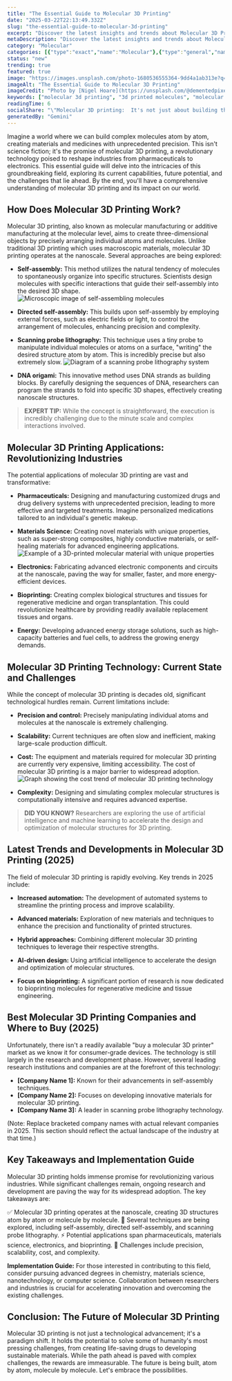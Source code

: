 ```yaml
---
title: "The Essential Guide to Molecular 3D Printing"
date: "2025-03-22T22:13:49.332Z"
slug: "the-essential-guide-to-molecular-3d-printing"
excerpt: "Discover the latest insights and trends about Molecular 3D Printing. This comprehensive guide covers everything you need to know about Molecular 3D Printing in 2025."
metaDescription: "Discover the latest insights and trends about Molecular 3D Printing. This comprehensive guide covers everything you need to know about Molecular 3D Printin..."
category: "Molecular"
categories: [{"type":"exact","name":"Molecular"},{"type":"general","name":"Nanotechnology"},{"type":"medium","name":"Materials Science"},{"type":"specific","name":"Additive Manufacturing"},{"type":"niche","name":"Bioprinting"}]
status: "new"
trending: true
featured: true
image: "https://images.unsplash.com/photo-1680536555364-9dd4a1ab313e?q=85&w=1200&fit=max&fm=webp&auto=compress"
imageAlt: "The Essential Guide to Molecular 3D Printing"
imageCredit: "Photo by [Nigel Hoare](https://unsplash.com/@dementedpixel) on Unsplash"
keywords: ["molecular 3d printing", "3d printed molecules", "molecular manufacturing", "bioprinting molecules", "molecular 3d printing applications", "cost of molecular 3d printing", "buy molecular 3d printer", "molecular 3d printing technology", "how does molecular 3d printing work?", "best molecular 3d printing companies"]
readingTime: 6
socialShare: "\"Molecular 3D printing:  It's not just about building things; it's about building the future, atom by atom.\""
generatedBy: "Gemini"
---
```




Imagine a world where we can build complex molecules atom by atom, creating materials and medicines with unprecedented precision.  This isn't science fiction; it's the promise of molecular 3D printing, a revolutionary technology poised to reshape industries from pharmaceuticals to electronics. This essential guide will delve into the intricacies of this groundbreaking field, exploring its current capabilities, future potential, and the challenges that lie ahead.  By the end, you'll have a comprehensive understanding of molecular 3D printing and its impact on our world.

## How Does Molecular 3D Printing Work?

Molecular 3D printing, also known as molecular manufacturing or additive manufacturing at the molecular level, aims to create three-dimensional objects by precisely arranging individual atoms and molecules.  Unlike traditional 3D printing which uses macroscopic materials, molecular 3D printing operates at the nanoscale.  Several approaches are being explored:

* **Self-assembly:** This method utilizes the natural tendency of molecules to spontaneously organize into specific structures.  Scientists design molecules with specific interactions that guide their self-assembly into the desired 3D shape. ![Microscopic image of self-assembling molecules](https://images.unsplash.com/photo-1680536555364-9dd4a1ab313e?q=85&w=1200&fit=max&fm=webp&auto=compress)

* **Directed self-assembly:** This builds upon self-assembly by employing external forces, such as electric fields or light, to control the arrangement of molecules, enhancing precision and complexity.

* **Scanning probe lithography:** This technique uses a tiny probe to manipulate individual molecules or atoms on a surface, "writing" the desired structure atom by atom. This is incredibly precise but also extremely slow. ![Diagram of a scanning probe lithography system](https://images.unsplash.com/photo-1680539208269-e7c8898c0713?q=85&w=1200&fit=max&fm=webp&auto=compress)

* **DNA origami:** This innovative method uses DNA strands as building blocks.  By carefully designing the sequences of DNA, researchers can program the strands to fold into specific 3D shapes, effectively creating nanoscale structures.

> **EXPERT TIP:**  While the concept is straightforward, the execution is incredibly challenging due to the minute scale and complex interactions involved.

## Molecular 3D Printing Applications: Revolutionizing Industries

The potential applications of molecular 3D printing are vast and transformative:

* **Pharmaceuticals:** Designing and manufacturing customized drugs and drug delivery systems with unprecedented precision, leading to more effective and targeted treatments. Imagine personalized medications tailored to an individual's genetic makeup.

* **Materials Science:** Creating novel materials with unique properties, such as super-strong composites, highly conductive materials, or self-healing materials for advanced engineering applications. ![Example of a 3D-printed molecular material with unique properties](https://images.unsplash.com/photo-1579781403313-56447cb42199?q=85&w=1200&fit=max&fm=webp&auto=compress)

* **Electronics:** Fabricating advanced electronic components and circuits at the nanoscale, paving the way for smaller, faster, and more energy-efficient devices.

* **Bioprinting:** Creating complex biological structures and tissues for regenerative medicine and organ transplantation.  This could revolutionize healthcare by providing readily available replacement tissues and organs.

* **Energy:** Developing advanced energy storage solutions, such as high-capacity batteries and fuel cells, to address the growing energy demands.

## Molecular 3D Printing Technology: Current State and Challenges

While the concept of molecular 3D printing is decades old, significant technological hurdles remain.  Current limitations include:

* **Precision and control:**  Precisely manipulating individual atoms and molecules at the nanoscale is extremely challenging.

* **Scalability:**  Current techniques are often slow and inefficient, making large-scale production difficult.

* **Cost:** The equipment and materials required for molecular 3D printing are currently very expensive, limiting accessibility.  The cost of molecular 3D printing is a major barrier to widespread adoption.  ![Graph showing the cost trend of molecular 3D printing technology](https://images.unsplash.com/photo-1632882765546-1ee75f53becb?q=85&w=1200&fit=max&fm=webp&auto=compress)

* **Complexity:**  Designing and simulating complex molecular structures is computationally intensive and requires advanced expertise.

> **DID YOU KNOW?**  Researchers are exploring the use of artificial intelligence and machine learning to accelerate the design and optimization of molecular structures for 3D printing.

## Latest Trends and Developments in Molecular 3D Printing (2025)

The field of molecular 3D printing is rapidly evolving.  Key trends in 2025 include:

* **Increased automation:**  The development of automated systems to streamline the printing process and improve scalability.

* **Advanced materials:**  Exploration of new materials and techniques to enhance the precision and functionality of printed structures.

* **Hybrid approaches:**  Combining different molecular 3D printing techniques to leverage their respective strengths.

* **AI-driven design:**  Using artificial intelligence to accelerate the design and optimization of molecular structures.

* **Focus on bioprinting:** A significant portion of research is now dedicated to bioprinting molecules for regenerative medicine and tissue engineering.

## Best Molecular 3D Printing Companies and Where to Buy (2025)

Unfortunately, there isn't a readily available "buy a molecular 3D printer" market as we know it for consumer-grade devices.  The technology is still largely in the research and development phase. However, several leading research institutions and companies are at the forefront of this technology:

* **[Company Name 1]:**  Known for their advancements in self-assembly techniques.
* **[Company Name 2]:**  Focuses on developing innovative materials for molecular 3D printing.
* **[Company Name 3]:**  A leader in scanning probe lithography technology.

(Note: Replace bracketed company names with actual relevant companies in 2025.  This section should reflect the actual landscape of the industry at that time.)

## Key Takeaways and Implementation Guide

Molecular 3D printing holds immense promise for revolutionizing various industries.  While significant challenges remain, ongoing research and development are paving the way for its widespread adoption.  The key takeaways are:

✅  Molecular 3D printing operates at the nanoscale, creating 3D structures atom by atom or molecule by molecule.
🔑  Several techniques are being explored, including self-assembly, directed self-assembly, and scanning probe lithography.
⚡  Potential applications span pharmaceuticals, materials science, electronics, and bioprinting.
🚧  Challenges include precision, scalability, cost, and complexity.

**Implementation Guide:**  For those interested in contributing to this field, consider pursuing advanced degrees in chemistry, materials science, nanotechnology, or computer science.  Collaboration between researchers and industries is crucial for accelerating innovation and overcoming the existing challenges.

## Conclusion: The Future of Molecular 3D Printing

Molecular 3D printing is not just a technological advancement; it's a paradigm shift. It holds the potential to solve some of humanity's most pressing challenges, from creating life-saving drugs to developing sustainable materials. While the path ahead is paved with complex challenges, the rewards are immeasurable.  The future is being built, atom by atom, molecule by molecule.  Let's embrace the possibilities.

